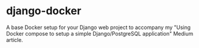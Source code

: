 # django-docker
A base Docker setup for your Django web project to accompany my "Using Docker compose to setup a simple Django/PostgreSQL application" Medium article.

